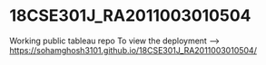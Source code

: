 # 18CSE301J_RA2011003010504
Working public tableau repo
To view the deployment --> https://sohamghosh3101.github.io/18CSE301J_RA2011003010504/
